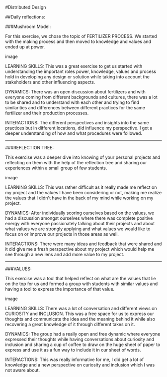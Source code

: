 #Distributed Design

##Daily reflections:

###Mushroom Model:

For this exercise, we chose the topic of FERTILIZER PROCESS.
We started with the making process and then moved to knowledge and values and ended up at power.

image

LEARNING SKILLS:
 This was a great exercise to get us started with understanding the important roles power, knowledge, values and process hold in developing any design or solution while taking into account the stakeholders and other influencing aspects.

DYNAMICS:
 There was an open discussion about fertilizers and with everyone coming from different backgrounds and cultures, there was a lot to be shared and to understand with each other and trying to find similarities and differences between different practices for the same fertilizer and their production processes.

INTERACTIONS:
 The different perspectives and insights into the same practices but in different locations, did influence my perspective. I got a deeper understanding of how and what procedures were followed.

---

###REFLECTION TREE:

This exercise was a deeper dive into knowing of your personal projects and reflecting on them with the help of the reflection tree and sharing our experiences within a small group of few students.

image

LEARNING SKILLS:
 This was rather difficult as it really made me reflect on my project and the values I have been considering or not, making me realize the values that I didn't have in the back of my mind while working on my project. 

DYNAMICS:
 After individually scoring ourselves based on the values, we had a discussion amongst ourselves where there was complete positive energy with everyone passionately talking about their projects and about what values we are strongly applying and what values we would like to focus on or improve our projects in those areas as well.

INTERACTIONS:
 There were many ideas and feedback that were shared and it did give me a fresh perspective about my project which would help me see through a new lens and add more value to my project.

---

###VALUES:

This exercise was a tool that helped reflect on what are the values that lie on the top for us and formed a group with students with similar values and having a tool to express the importance of that value.

image

LEARNING SKILLS:
 There was a lot of conversation and different views on CURIOSITY and INCLUSION. This was a free space for us to express our thoughts and communicate the idea and the meaning behind it while also recovering a great knowledge of it through different takes on it.

DYNAMICS:
 The group had a really open and free dynamic where everyone expressed their thoughts while having conversations about curiosity and inclusion and sharing a cup of coffee to draw on the huge sheet of paper to express and use it as a fun way to include it in our sheet of words.


INTERACTIONS:
 This was really informative for me, I did get a lot of knowledge and a new perspective on curiosity and inclusion which I was not aware about.
